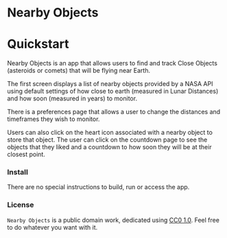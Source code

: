 #  Nearby Objects

# Quickstart
Nearby Objects is an app that allows users to find and track Close Objects (asteroids or comets) that will be flying near Earth. 

The first screen displays a list of nearby objects provided by a NASA API using default settings of how close to earth (measured in Lunar Distances) and how soon (measured in years) to monitor. 

There is a preferences page that allows a user to change the distances and timeframes they wish to monitor. 

Users can also click on the heart icon associated with a nearby object to store that object. The user can click on the countdown page to see the objects that they liked and a countdown to how soon they will be at their closest point.

### Install

There are no special instructions to build, run or access the app.

### License

`Nearby Objects` is a public domain work, dedicated using
[CC0 1.0](https://creativecommons.org/publicdomain/zero/1.0/). Feel free to do
whatever you want with it.
